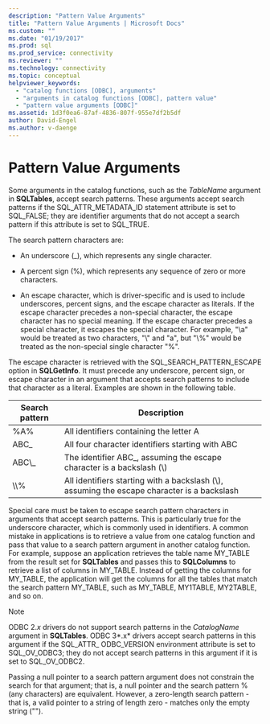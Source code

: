 ```yaml
---
description: "Pattern Value Arguments"
title: "Pattern Value Arguments | Microsoft Docs"
ms.custom: ""
ms.date: "01/19/2017"
ms.prod: sql
ms.prod_service: connectivity
ms.reviewer: ""
ms.technology: connectivity
ms.topic: conceptual
helpviewer_keywords: 
  - "catalog functions [ODBC], arguments"
  - "arguments in catalog functions [ODBC], pattern value"
  - "pattern value arguments [ODBC]"
ms.assetid: 1d3f0ea6-87af-4836-807f-955e7df2b5df
author: David-Engel
ms.author: v-daenge
---
```

# Pattern Value Arguments
Some arguments in the catalog functions, such as the *TableName* argument in **SQLTables**, accept search patterns. These arguments accept search patterns if the SQL_ATTR_METADATA_ID statement attribute is set to SQL_FALSE; they are identifier arguments that do not accept a search pattern if this attribute is set to SQL_TRUE.  
  
 The search pattern characters are:  
  
-   An underscore (_), which represents any single character.  
  
-   A percent sign (%), which represents any sequence of zero or more characters.  
  
-   An escape character, which is driver-specific and is used to include underscores, percent signs, and the escape character as literals. If the escape character precedes a non-special character, the escape character has no special meaning. If the escape character precedes a special character, it escapes the special character. For example, "\a" would be treated as two characters, "\\" and "a", but "\\%" would be treated as the non-special single character "%".  
  
 The escape character is retrieved with the SQL_SEARCH_PATTERN_ESCAPE option in **SQLGetInfo**. It must precede any underscore, percent sign, or escape character in an argument that accepts search patterns to include that character as a literal. Examples are shown in the following table.  
  
|Search pattern|Description|  
|--------------------|-----------------|  
|%A%|All identifiers containing the letter A|  
|ABC_|All four character identifiers starting with ABC|  
|ABC\\_|The identifier ABC_, assuming the escape character is a backslash (\\)|  
|\\\\%|All identifiers starting with a backslash (\\), assuming the escape character is a backslash|  
  
 Special care must be taken to escape search pattern characters in arguments that accept search patterns. This is particularly true for the underscore character, which is commonly used in identifiers. A common mistake in applications is to retrieve a value from one catalog function and pass that value to a search pattern argument in another catalog function. For example, suppose an application retrieves the table name MY_TABLE from the result set for **SQLTables** and passes this to **SQLColumns** to retrieve a list of columns in MY_TABLE. Instead of getting the columns for MY_TABLE, the application will get the columns for all the tables that match the search pattern MY_TABLE, such as MY_TABLE, MY1TABLE, MY2TABLE, and so on.  
  
> [!NOTE]
>  ODBC 2.*x* drivers do not support search patterns in the *CatalogName* argument in **SQLTables**. ODBC 3*.x* drivers accept search patterns in this argument if the SQL_ATTR_ ODBC_VERSION environment attribute is set to SQL_OV_ODBC3; they do not accept search patterns in this argument if it is set to SQL_OV_ODBC2.  
  
 Passing a null pointer to a search pattern argument does not constrain the search for that argument; that is, a null pointer and the search pattern % (any characters) are equivalent. However, a zero-length search pattern - that is, a valid pointer to a string of length zero - matches only the empty string ("").
